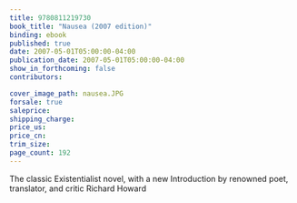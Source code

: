 ```yaml
---
title: 9780811219730
book_title: "Nausea (2007 edition)"
binding: ebook
published: true
date: 2007-05-01T05:00:00-04:00
publication_date: 2007-05-01T05:00:00-04:00
show_in_forthcoming: false
contributors:

cover_image_path: nausea.JPG
forsale: true
saleprice:
shipping_charge:
price_us:
price_cn:
trim_size:
page_count: 192
---
```

The classic Existentialist novel, with a new Introduction by renowned poet, translator, and critic Richard Howard

